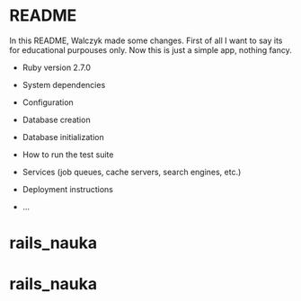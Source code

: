 # README

In this README, Walczyk made some changes. First of all I want to say its for educational purpouses only. Now this is just a simple app, nothing fancy.

* Ruby version 2.7.0

* System dependencies

* Configuration

* Database creation

* Database initialization

* How to run the test suite

* Services (job queues, cache servers, search engines, etc.)

* Deployment instructions

* ...
# rails_nauka
# rails_nauka
